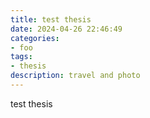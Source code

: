 ```yaml
---
title: test thesis
date: 2024-04-26 22:46:49
categories:
- foo
tags:
- thesis
description: travel and photo
---
```


test thesis
